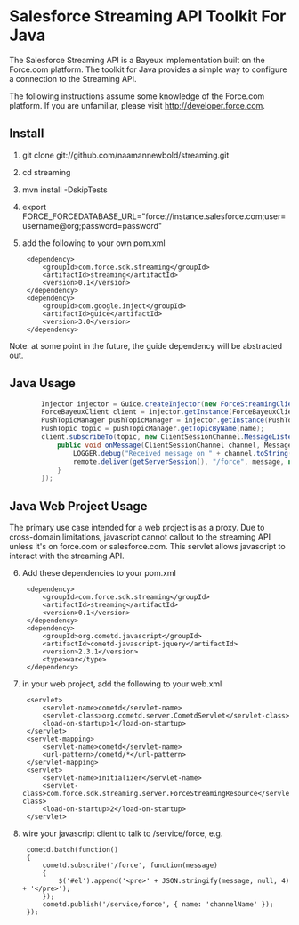 # Salesforce Streaming API Toolkit For Java
The Salesforce Streaming API is a Bayeux implementation built on the Force.com platform.  The toolkit for Java provides a simple way to configure a connection to the Streaming API.

The following instructions assume some knowledge of the Force.com platform.  If you are unfamiliar, please visit http://developer.force.com.

## Install
1. git clone git://github.com/naamannewbold/streaming.git
2. cd streaming
3. mvn install -DskipTests
4. export FORCE_FORCEDATABASE_URL="force://instance.salesforce.com;user=username@org;password=password"
5. add the following to your own pom.xml

        <dependency>
            <groupId>com.force.sdk.streaming</groupId>
            <artifactId>streaming</artifactId>
            <version>0.1</version>
        </dependency>
        <dependency>
            <groupId>com.google.inject</groupId>
            <artifactId>guice</artifactId>
            <version>3.0</version>
        </dependency>

Note: at some point in the future, the guide dependency will be abstracted out.

## Java Usage
```java
        Injector injector = Guice.createInjector(new ForceStreamingClientModule());
        ForceBayeuxClient client = injector.getInstance(ForceBayeuxClient.class);
        PushTopicManager pushTopicManager = injector.getInstance(PushTopicManager.class);
        PushTopic topic = pushTopicManager.getTopicByName(name);
        client.subscribeTo(topic, new ClientSessionChannel.MessageListener() {
            public void onMessage(ClientSessionChannel channel, Message message) {
                LOGGER.debug("Received message on " + channel.toString());
                remote.deliver(getServerSession(), "/force", message, null);
            }
        });
```

## Java Web Project Usage
The primary use case intended for a web project is as a proxy. Due to cross-domain limitations, javascript cannot callout to the streaming API unless it's on force.com or salesforce.com. This servlet allows javascript to interact with the streaming API.

6. Add these dependencies to your pom.xml

        <dependency>
            <groupId>com.force.sdk.streaming</groupId>
            <artifactId>streaming</artifactId>
            <version>0.1</version>
        </dependency>
        <dependency>
            <groupId>org.cometd.javascript</groupId>
            <artifactId>cometd-javascript-jquery</artifactId>
            <version>2.3.1</version>
            <type>war</type>
        </dependency>

7. in your web project, add the following to your web.xml

        <servlet>
            <servlet-name>cometd</servlet-name>
            <servlet-class>org.cometd.server.CometdServlet</servlet-class>
            <load-on-startup>1</load-on-startup>
        </servlet>
        <servlet-mapping>
            <servlet-name>cometd</servlet-name>
            <url-pattern>/cometd/*</url-pattern>
        </servlet-mapping>
        <servlet>
            <servlet-name>initializer</servlet-name>
            <servlet-class>com.force.sdk.streaming.server.ForceStreamingResource</servlet-class>
            <load-on-startup>2</load-on-startup>
        </servlet>

8. wire your javascript client to talk to /service/force, e.g.

        cometd.batch(function()
        {
            cometd.subscribe('/force', function(message)
            {
                $('#el').append('<pre>' + JSON.stringify(message, null, 4) + '</pre>');
            });
            cometd.publish('/service/force', { name: 'channelName' });
        });